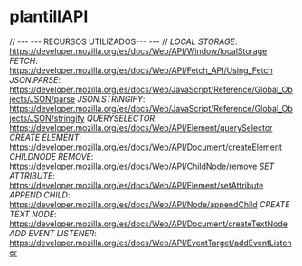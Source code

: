# plantillAPI

// --- --- RECURSOS UTILIZADOS--- --- //
_LOCAL STORAGE_: https://developer.mozilla.org/es/docs/Web/API/Window/localStorage
_FETCH_: https://developer.mozilla.org/es/docs/Web/API/Fetch_API/Using_Fetch
_JSON.PARSE_: https://developer.mozilla.org/es/docs/Web/JavaScript/Reference/Global_Objects/JSON/parse
_JSON.STRINGIFY_: https://developer.mozilla.org/es/docs/Web/JavaScript/Reference/Global_Objects/JSON/stringify
_QUERYSELECTOR_: https://developer.mozilla.org/es/docs/Web/API/Element/querySelector
_CREATE ELEMENT_: https://developer.mozilla.org/es/docs/Web/API/Document/createElement
_CHILDNODE REMOVE_: https://developer.mozilla.org/es/docs/Web/API/ChildNode/remove
_SET ATTRIBUTE_: https://developer.mozilla.org/es/docs/Web/API/Element/setAttribute
_APPEND CHILD_: https://developer.mozilla.org/es/docs/Web/API/Node/appendChild
_CREATE TEXT NODE_: https://developer.mozilla.org/es/docs/Web/API/Document/createTextNode
_ADD EVENT LISTENER_: https://developer.mozilla.org/es/docs/Web/API/EventTarget/addEventListener
